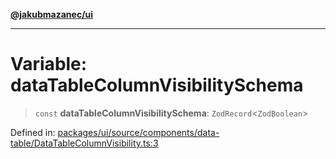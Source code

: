 [**@jakubmazanec/ui**](../README.md)

---

# Variable: dataTableColumnVisibilitySchema

> `const` **dataTableColumnVisibilitySchema**: `ZodRecord`\<`ZodBoolean`\>

Defined in:
[packages/ui/source/components/data-table/DataTableColumnVisibility.ts:3](https://github.com/jakubmazanec/tools/blob/dcfb3b06be051bf99e23e7e35174b07af0f0fddd/packages/ui/source/components/data-table/DataTableColumnVisibility.ts#L3)

